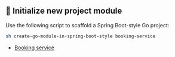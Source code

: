 ## 🚀 Initialize new project module

Use the following script to scaffold a Spring Boot-style Go project:

```bash
sh create-go-module-in-spring-boot-style booking-service
```

* [Booking service](booking-service/README.md) 
